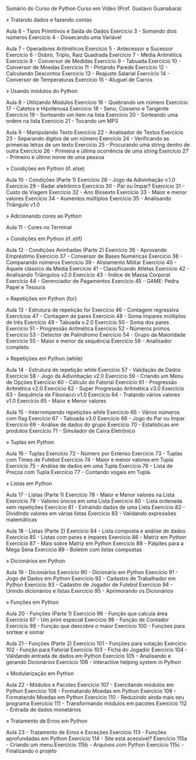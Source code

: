 Sumário do Curso de Python
Curso em Vídeo (Prof. Gustavo Guanabara)

» Tratando dados e fazendo contas

Aula 6 - Tipos Primitivos e Saída de Dados
Exercício 3 - Somando dois números
Exercício 4 - Dissecando uma Variável

Aula 7 - Operadores Aritméticos
Exercício 5 - Antecessor e Sucessor
Exercício 6 - Dobro, Triplo, Raiz Quadrada
Exercício 7 - Média Aritmética
Exercício 8 - Conversor de Medidas
Exercício 9 - Tabuada
Exercício 10 - Conversor de Moedas
Exercício 11 - Pintando Parede
Exercício 12 - Calculando Descontos
Exercício 13 - Reajuste Salarial
Exercício 14 - Conversor de Temperaturas
Exercício 15 - Aluguel de Carros

» Usando módulos do Python

Aula 8 - Utilizando Módulos
Exercício 16 - Quebrando um número
Exercício 17 - Catetos e Hipotenusa
Exercício 18 - Seno, Cosseno e Tangente
Exercício 19 - Sorteando um item na lista
Exercício 20 - Sorteando uma ordem na lista
Exercício 21 - Tocando um MP3

Aula 9 - Manipulando Texto
Exercício 22 - Analisador de Textos
Exercício 23 - Separando dígitos de um número
Exercício 24 - Verificando as primeiras letras de um texto
Exercício 25 - Procurando uma string dentro de outra
Exercício 26 - Primeira e última ocorrência de uma string
Exercício 27 - Primeiro e último nome de uma pessoa

» Condições em Python (if..else)

Aula 10 - Condições (Parte 1)
Exercício 28 - Jogo da Adivinhação v.1.0
Exercício 29 - Radar eletrônico
Exercício 30 - Par ou Ímpar?
Exercício 31 - Custo da Viagem
Exercício 32 - Ano Bissexto
Exercício 33 - Maior e menor valores
Exercício 34 - Aumentos múltiplos
Exercício 35 - Analisando Triângulo v1.0

» Adicionando cores ao Python

Aula 11 - Cores no Terminal

» Condições em Python (if..elif)

Aula 12 - Condições Aninhadas (Parte 2)
Exercício 36 - Aprovando Empréstimo
Exercício 37 - Conversor de Bases Numéricas
Exercício 38 - Comparando números
Exercício 39 - Alistamento Militar
Exercício 40 - Aquele clássico da Média
Exercício 41 - Classificando Atletas
Exercício 42 - Analisando Triângulos v2.0
Exercício 43 - Índice de Massa Corporal
Exercício 44 - Gerenciador de Pagamentos
Exercício 45 - GAME: Pedra Papel e Tesoura

» Repetições em Python (for)

Aula 13 - Estrutura de repetição for
Exercício 46 - Contagem regressiva
Exercícios 47 - Contagem de pares
Exercício 48 - Soma ímpares múltiplos de três
Exercício 49 - Tabuada v.2.0
Exercício 50 - Soma dos pares
Exercício 51 - Progressão Aritmética
Exercício 52 - Números primos
Exercício 53 - Detector de Palíndromo
Exercício 54 - Grupo da Maioridade
Exercício 55 - Maior e menor da sequência
Exercício 56 - Analisador completo

» Repetições em Python (while)

Aula 14 - Estrutura de repetição while
Exercício 57 - Validação de Dados
Exercício 58 - Jogo da Adivinhação v2.0
Exercício 59 - Criando um Menu de Opções
Exercício 60 - Cálculo do Fatorial
Exercício 61 - Progressão Aritmética v2.0
Exercício 62 - Super Progressão Aritmética v3.0
Exercício 63 - Sequência de Fibonacci v1.0
Exercício 64 - Tratando vários valores v1.0
Exercício 65 - Maior e Menor valores

Aula 15 - Interrompendo repetições while
Exercício 66 - Vários números com flag
Exercício 67 - Tabuada v3.0
Exercício 68 - Jogo do Par ou Ímpar
Exercício 69 - Análise de dados do grupo
Exercício 70 - Estatísticas em produtos
Exercício 71 - Simulador de Caixa Eletrônico

» Tuplas em Python

Aula 16 - Tuplas
Exercício 72 - Número por Extenso
Exercício 73 - Tuplas com Times de Futebol
Exercício 74 - Maior e menor valores em Tupla
Exercício 75 - Análise de dados em uma Tupla
Exercício 76 - Lista de Preços com Tupla
Exercício 77 - Contando vogais em Tupla

» Listas em Python

Aula 17 - Listas (Parte 1)
Exercício 78 - Maior e Menor valores na Lista
Exercício 79 - Valores únicos em uma Lista
Exercício 80 - Lista ordenada sem repetições
Exercício 81 - Extraindo dados de uma Lista
Exercício 82 - Dividindo valores em várias listas
Exercício 83 - Validando expressões matemáticas

Aula 18 - Listas (Parte 2)
Exercício 84 - Lista composta e análise de dados
Exercício 85 - Listas com pares e ímpares
Exercício 86 - Matriz em Python
Exercício 87 - Mais sobre Matriz em Python
Exercício 88 - Palpites para a Mega Sena
Exercício 89 - Boletim com listas compostas

» Dicionários em Python

Aula 19 - Dicionários
Exercício 90 - Dicionário em Python
Exercício 91 - Jogo de Dados em Python
Exercício 92 - Cadastro de Trabalhador em Python
Exercício 93 - Cadastro de Jogador de Futebol
Exercício 94 - Unindo dicionários e listas
Exercício 95 - Aprimorando os Dicionários

» Funções em Python

Aula 20 - Funções (Parte 1)
Exercício 96 - Função que calcula área
Exercício 97 - Um print especial
Exercício 98 - Função de Contador
Exercício 99 - Função que descobre o maior
Exercício 100 - Funções para sortear e somar

Aula 21 - Funções (Parte 2)
Exercício 101 - Funções para votação
Exercício 102 - Função para Fatorial
Exercício 103 - Ficha do Jogador
Exercício 104 - Validando entrada de dados em Python
Exercício 105 - Analisando e gerando Dicionários
Exercício 106 - Interactive helping system in Python

» Modularização em Python

Aula 22 - Módulos e Pacotes
Exercício 107 - Exercitando módulos em Python
Exercício 108 - Formatando Moedas em Python
Exercício 109 - Formatando Moedas em Python
Exercício 110 - Reduzindo ainda mais seu programa
Exercício 111 - Transformando módulos em pacotes
Exercício 112 - Entrada de dados monetários

» Tratamento de Erros em Python

Aula 23 - Tratamento de Erros e Exceções
Exercício 113 - Funções aprofundadas em Python
Exercício 114 - Site está acessível?
Exercício 115a - Criando um menu
Exercício 115b - Arquivos com Python
Exercício 115c - Finalizando o projeto
